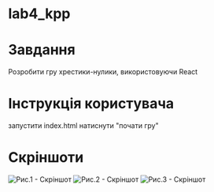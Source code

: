 # lab4_kpp

# Завдання
Розробити гру хрестики-нулики, використовуючи React

# Інструкція користувача
запустити index.html
натиснути "почати гру"

# Скріншоти
![Рис.1 - Скріншот](https://github.com/natalisabo/lab4_kpp/blob/master/krnull1.png)
![Рис.2 - Скріншот](https://github.com/natalisabo/lab4_kpp/blob/master/krnull2.png)
![Рис.3 - Скріншот](https://github.com/natalisabo/lab4_kpp/blob/master/krnull.png)
